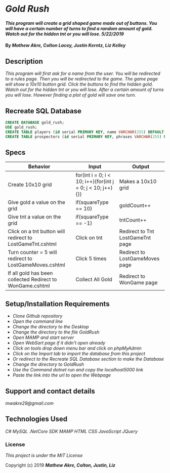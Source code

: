 # _Gold Rush_

#### _This program will create a grid shaped game made out of buttons.  You will have a certain number of turns to find a random amount of gold.  Watch out for the hidden tnt or you will lose. 5/22/2019_

#### By _**Mathew Akre, Colton Lacey, Justin Kerntz, Liz Kelley**_

## Description

_This program will first ask for a name from the user. You will be redirected to a rules page. Then you will be redirected to the game.  The game page will show a 10x10 button grid. Click the buttons to find the hidden gold. Watch out for the hidden tnt or you will lose. After a certain amount of turns you will lose.  However finding a plot of gold will save one turn._

## Recreate SQL Database
```sql
CREATE DATABASE gold_rush;
USE gold_rush;
CREATE TABLE players (id serial PRIMARY KEY, name VARCHAR(255) DEFAULT NULL, player_gold int(11) DEFAULT NULL;
CREATE TABLE prospectors (id serial PRIMARY KEY, phrases VARCHAR(255) NOT NULL, win tinyint(1) NOT NULL, lose tinyint(1) NOT NULL, intro tinyint(1) NOT NULL;
```

## Specs
|Behavior|Input|Output|
|-|-|-|
|Create 10x10 grid|for(int i = 0; i < 10; i++){for(int j = 0; j < 10; j++){}}|Makes a 10x10 grid|
|Give gold a value on the grid|if(squareType == 10)|goldCount++|
|Give tnt a value on the grid|if(squareType == -1)|tntCount++|
|Click on a tnt button will redirect to LostGameTnt.cshtml|Click on tnt|Redirect to Tnt LostGameTnt page|
|Turn counter = 5 will redirect to LostGameMoves.cshtml|Click 5 times| Redirect to LostGameMoves page|
|If all gold has been collected Redirect to WonGame.cshtml|Collect All Gold|Redirect to WonGame page|



## Setup/Installation Requirements

* _Clone Github repository_
* _Open the command line_
* _Change the directory to the Desktop_
* _Change the directory to the file GoldRush_
* _Open MAMP and start server_
* _Open WebSart page if it didn't open already_
* _Click on tools drop down menu bar and click on phpMyAdmin_
* _Click on the Import tab to import the database from this project_
* _Or redirect to the Recreate SQL Database section to make the Database_
* _Change the directory to GoldRush_
* _Use the Command dotnet run and copy the localhost5000 link_
* _Paste the link into the url to open the Webpage_

## Support and contact details

_mwakre29@gmail.com_

## Technologies Used

_C#_
_MySQL_
_.NetCore SDK_
_MAMP_
_HTML_
_CSS_
_JavaScript_
_JQuery_
### License

*This project is under the MIT License*

Copyright (c) 2019 **_Mathew Akre, Colton, Justin, Liz_**
